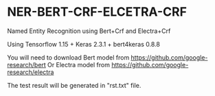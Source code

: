 # NER-BERT-CRF-ELCETRA-CRF
Named Entity Recognition using Bert+Crf and Electra+Crf

Using Tensorflow 1.15 + Keras 2.3.1 + bert4keras 0.8.8

You will need to download Bert model from https://github.com/google-research/bert Or Electra model from https://github.com/google-research/electra

The test result will be generated in "rst.txt" file.
